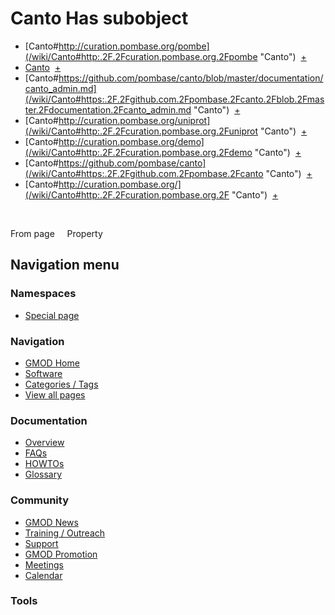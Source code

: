 



<span id="top"></span>




# <span dir="auto">Canto Has subobject</span>






  

- [Canto#http://curation.pombase.org/pombe](/wiki/Canto#http:.2F.2Fcuration.pombase.org.2Fpombe "Canto")
   <span class="smwbrowse">[+](/wiki/Special%253ABrowse/Canto-23http%3A-2F-2Fcuration.pombase.org-2Fpombe "Special%253ABrowse/Canto-23http%3A-2F-2Fcuration.pombase.org-2Fpombe")</span>
- [Canto](/wiki/Canto#_564f9c71bf2847fc3c542a7b9ac7927f "Canto")
   <span class="smwbrowse">[+](/wiki/Special%253ABrowse/Canto-23_564f9c71bf2847fc3c542a7b9ac7927f "Special%253ABrowse/Canto-23 564f9c71bf2847fc3c542a7b9ac7927f")</span>
- [Canto#https://github.com/pombase/canto/blob/master/documentation/canto_admin.md](/wiki/Canto#https:.2F.2Fgithub.com.2Fpombase.2Fcanto.2Fblob.2Fmaster.2Fdocumentation.2Fcanto_admin.md "Canto")
   <span class="smwbrowse">[+](/wiki/Special%253ABrowse/Canto-23https%3A-2F-2Fgithub.com-2Fpombase-2Fcanto-2Fblob-2Fmaster-2Fdocumentation-2Fcanto_admin.md "Special%253ABrowse/Canto-23https%3A-2F-2Fgithub.com-2Fpombase-2Fcanto-2Fblob-2Fmaster-2Fdocumentation-2Fcanto admin.md")</span>
- [Canto#http://curation.pombase.org/uniprot](/wiki/Canto#http:.2F.2Fcuration.pombase.org.2Funiprot "Canto")
   <span class="smwbrowse">[+](/wiki/Special%253ABrowse/Canto-23http%3A-2F-2Fcuration.pombase.org-2Funiprot "Special%253ABrowse/Canto-23http%3A-2F-2Fcuration.pombase.org-2Funiprot")</span>
- [Canto#http://curation.pombase.org/demo](/wiki/Canto#http:.2F.2Fcuration.pombase.org.2Fdemo "Canto")
   <span class="smwbrowse">[+](/wiki/Special%253ABrowse/Canto-23http%3A-2F-2Fcuration.pombase.org-2Fdemo "Special%253ABrowse/Canto-23http%3A-2F-2Fcuration.pombase.org-2Fdemo")</span>
- [Canto#https://github.com/pombase/canto](/wiki/Canto#https:.2F.2Fgithub.com.2Fpombase.2Fcanto "Canto")
   <span class="smwbrowse">[+](/wiki/Special%253ABrowse/Canto-23https%3A-2F-2Fgithub.com-2Fpombase-2Fcanto "Special%253ABrowse/Canto-23https%3A-2F-2Fgithub.com-2Fpombase-2Fcanto")</span>
- [Canto#http://curation.pombase.org/](/wiki/Canto#http:.2F.2Fcuration.pombase.org.2F "Canto")
   <span class="smwbrowse">[+](/wiki/Special%253ABrowse/Canto-23http%3A-2F-2Fcuration.pombase.org-2F "Special%253ABrowse/Canto-23http%3A-2F-2Fcuration.pombase.org-2F")</span>

 

From page     Property








## Navigation menu



### Namespaces

- <span id="ca-nstab-special">[Special
  page](/wiki/Special%3APageProperty/Canto%3A%3AHas_subobject "This is a special page, you cannot edit the page itself")</span>






### Navigation



- <span id="n-GMOD-Home">[GMOD Home](/wiki/Main_Page)</span>
- <span id="n-Software">[Software](/wiki/GMOD_Components)</span>
- <span id="n-Categories-.2F-Tags">[Categories /
  Tags](/wiki/Categories)</span>
- <span id="n-View-all-pages">[View all
  pages](/wiki/Special:AllPages)</span>




### Documentation



- <span id="n-Overview">[Overview](/wiki/Overview)</span>
- <span id="n-FAQs">[FAQs](/wiki/Category%3AFAQ)</span>
- <span id="n-HOWTOs">[HOWTOs](/wiki/Category%3AHOWTO)</span>
- <span id="n-Glossary">[Glossary](/wiki/Glossary)</span>




### Community



- <span id="n-GMOD-News">[GMOD News](/wiki/GMOD_News)</span>
- <span id="n-Training-.2F-Outreach">[Training /
  Outreach](/wiki/Training_and_Outreach)</span>
- <span id="n-Support">[Support](/wiki/Support)</span>
- <span id="n-GMOD-Promotion">[GMOD
  Promotion](/wiki/GMOD_Promotion)</span>
- <span id="n-Meetings">[Meetings](/wiki/Meetings)</span>
- <span id="n-Calendar">[Calendar](/wiki/Calendar)</span>




### Tools












<!-- -->




